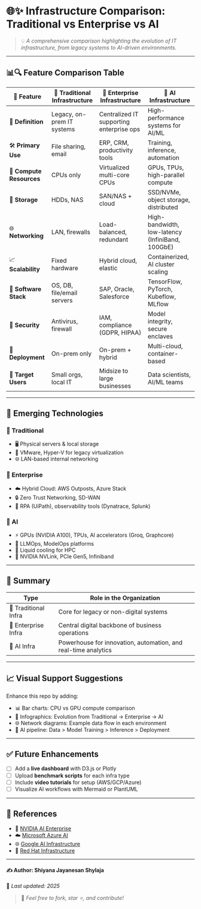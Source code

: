 # 🌐✨ Infrastructure Comparison: Traditional vs Enterprise vs AI

> 💡 *A comprehensive comparison highlighting the evolution of IT infrastructure, from legacy systems to AI-driven environments.*

---

## 📊🔍 Feature Comparison Table

| 🔧 **Feature**             | 🧱 **Traditional Infrastructure**                     | 🏢 **Enterprise Infrastructure**                     | 🤖 **AI Infrastructure**                               |
|---------------------------|------------------------------------------------------|------------------------------------------------------|--------------------------------------------------------|
| 📝 **Definition**          | Legacy, on-prem IT systems                          | Centralized IT supporting enterprise ops             | High-performance systems for AI/ML                     |
| 🛠️ **Primary Use**        | File sharing, email                                 | ERP, CRM, productivity tools                         | Training, inference, automation                        |
| 🧮 **Compute Resources**   | CPUs only                                           | Virtualized multi-core CPUs                         | GPUs, TPUs, high-parallel compute                      |
| 💾 **Storage**             | HDDs, NAS                                           | SAN/NAS + cloud                                      | SSD/NVMe, object storage, distributed                  |
| 🌐 **Networking**          | LAN, firewalls                                      | Load-balanced, redundant                            | High-bandwidth, low-latency (InfiniBand, 100GbE)       |
| 📈 **Scalability**         | Fixed hardware                                      | Hybrid cloud, elastic                               | Containerized, AI cluster scaling                      |
| 🧰 **Software Stack**      | OS, DB, file/email servers                          | SAP, Oracle, Salesforce                             | TensorFlow, PyTorch, Kubeflow, MLflow                  |
| 🔐 **Security**            | Antivirus, firewall                                 | IAM, compliance (GDPR, HIPAA)                       | Model integrity, secure enclaves                      |
| 🚀 **Deployment**          | On-prem only                                        | On-prem + hybrid                                     | Multi-cloud, container-based                          |
| 👥 **Target Users**        | Small orgs, local IT                                | Midsize to large businesses                          | Data scientists, AI/ML teams                          |

---

## 🚀 Emerging Technologies

### 🧱 Traditional
- 🖥️ Physical servers & local storage
- 🧰 VMware, Hyper-V for legacy virtualization
- 🌐 LAN-based internal networking

### 🏢 Enterprise
- ☁️ Hybrid Cloud: AWS Outposts, Azure Stack
- 🔒 Zero Trust Networking, SD-WAN
- 🤖 RPA (UiPath), observability tools (Dynatrace, Splunk)

### 🤖 AI
- ⚡ GPUs (NVIDIA A100), TPUs, AI accelerators (Groq, Graphcore)
- 🧠 LLMOps, ModelOps platforms
- 🧊 Liquid cooling for HPC
- 🔗 NVIDIA NVLink, PCIe Gen5, Infiniband

---

## 📌 Summary

| Type                     | Role in the Organization                                                |
|--------------------------|-------------------------------------------------------------------------|
| 🧱 Traditional Infra     | Core for legacy or non-digital systems                                 |
| 🏢 Enterprise Infra      | Central digital backbone of business operations                        |
| 🤖 AI Infra              | Powerhouse for innovation, automation, and real-time analytics         |

---

## 📈 Visual Support Suggestions

Enhance this repo by adding:

- 📊 Bar charts: CPU vs GPU compute comparison
- 📌 Infographics: Evolution from Traditional → Enterprise → AI
- 🌐 Network diagrams: Example data flow in each environment
- 🧪 AI pipeline: Data > Model Training > Inference > Deployment

---

## ✅ Future Enhancements

- [ ] Add a **live dashboard** with D3.js or Plotly  
- [ ] Upload **benchmark scripts** for each infra type  
- [ ] Include **video tutorials** for setup (AWS/GCP/Azure)  
- [ ] Visualize AI workflows with Mermaid or PlantUML  

---

## 🔗 References

- 🌟 [NVIDIA AI Enterprise](https://www.nvidia.com/en-us/ai-data-center/)
- ☁️ [Microsoft Azure AI](https://azure.microsoft.com/en-us/solutions/ai/)
- 🌐 [Google AI Infrastructure](https://cloud.google.com/ai-infrastructure)
- 🧰 [Red Hat Infrastructure](https://www.redhat.com/en/technologies/infrastructure)

---

#### ✍️ Author: Shiyana Jayanesan Shylaja  
📅 *Last updated: 2025*

> 💬 *Feel free to fork, star ⭐, and contribute!*

